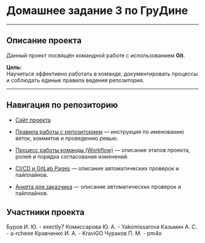 # Домашнее задание 3 по ГруДине

---

## Описание проекта

Данный проект посвящён командной работе с использованием **Git**.

**Цель:**  
Научиться эффективно работать в команде,
документировать процессы и соблюдать единые правила ведения репозитория.

---

## Навигация по репозиторию

- [Сайт проекта](https://exectly7.github.io/hw3-groudyna/)

- [Правила работы с репозиторием](files/docs/contribution.md)
  — инструкция по именованию веток, коммитов и проведению ревью.

- [Процесс работы команды (Workflow)](files/docs/workflow.md)
  — описание этапов проекта, ролей и порядка согласования изменений.

- [CI/CD и GitLab Pages](files/docs/ci-cd.md)
  — описание автоматических проверок и пайплайнов.

- [Анкета для заказчика](files/content/questionnaire.md)
  — описание автоматических проверок и пайплайнов.

## Участники проекта

Буров И. Ю. - exectly7
Комиссарова Ю. А. - Yakomissarova
Казьмин А. С. - a-rcheee
Кравченко И. А. - KraviGO
Чураков П. М. - pm4o
